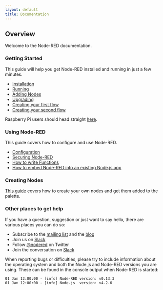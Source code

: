 ```yaml
---
layout: default
title: Documentation
---
```

## Overview

Welcome to the Node-RED documentation.

### Getting Started

This guide will help you get Node-RED installed and running in just a few minutes.

- [Installation](getting-started/installation)
- [Running](getting-started/running)
- [Adding Nodes](getting-started/adding-nodes)
- [Upgrading](getting-started/upgrading)
- [Creating your first flow](getting-started/first-flow)
- [Creating your second flow](getting-started/second-flow)

Raspberry Pi users should head straight [here](hardware/raspberrypi).

### Using Node-RED

This guide covers how to configure and use Node-RED.

- [Configuration](configuration)
- [Securing Node-RED](security)
- [How to write Functions](writing-functions)
- [How to embed Node-RED into an existing Node.js app](embedding)

### Creating Nodes

[This guide](creating-nodes/) covers how to create your own nodes and get them added to the palette.

### Other places to get help

If you have a question, suggestion or just want to say hello, there are various
places you can do so:

 - Subscribe to the [mailing list](https://groups.google.com/forum/#!forum/node-red)
   and the [blog](http://blog.nodered.org)
 - Join us on [Slack](http://nodered.org/slack/)
 - Follow [@nodered](http://twitter.com/nodered) on Twitter
 - Join the conversation on [Slack](http://nodered.org/slack)

When reporting bugs or difficulties, please try to include information about the
operating system and both the Node.js and Node-RED versions you are using.
These can be found in the console output when Node-RED is started:

    01 Jan 12:00:00 - [info] Node-RED version: v0.13.3
    01 Jan 12:00:00 - [info] Node.js  version: v4.2.6

